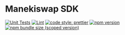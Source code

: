 # Manekiswap SDK

[![Unit Tests](https://github.com/manekiswap/sdk/workflows/Unit%20Tests/badge.svg)](https://github.com/manekiswap/sdk/actions?query=workflow%3A%22Unit+Tests%22)
[![Lint](https://github.com/manekiswap/sdk/workflows/Lint/badge.svg)](https://github.com/manekiswap/sdk/actions?query=workflow%3ALint)
[![code style: prettier](https://img.shields.io/badge/code_style-prettier-ff69b4.svg?style=flat-square)](https://github.com/prettier/prettier)
[![npm version](https://img.shields.io/npm/v/@manekiswap/sdk/latest.svg)](https://www.npmjs.com/package/@manekiswap/sdk/v/latest)
[![npm bundle size (scoped version)](https://img.shields.io/bundlephobia/minzip/@manekiswap/sdk/latest.svg)](https://bundlephobia.com/result?p=@manekiswap/sdk@latest)